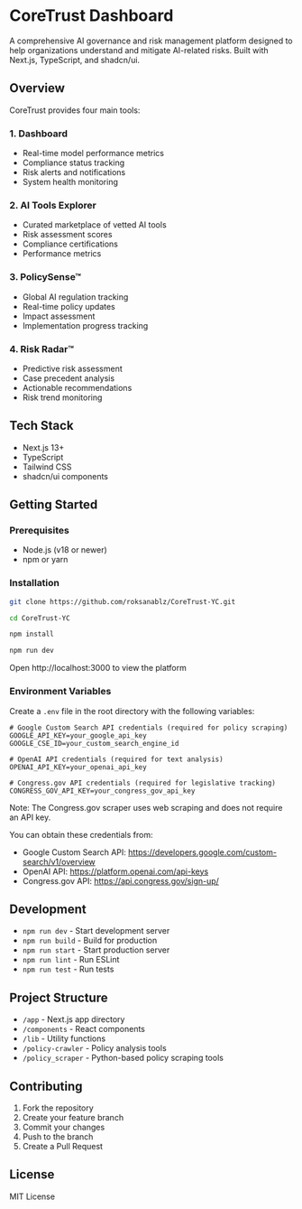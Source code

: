 # CoreTrust Dashboard

A comprehensive AI governance and risk management platform designed to help organizations understand and mitigate AI-related risks. Built with Next.js, TypeScript, and shadcn/ui.

## Overview

CoreTrust provides four main tools:

### 1. Dashboard
- Real-time model performance metrics
- Compliance status tracking
- Risk alerts and notifications
- System health monitoring

### 2. AI Tools Explorer
- Curated marketplace of vetted AI tools
- Risk assessment scores
- Compliance certifications
- Performance metrics

### 3. PolicySense™
- Global AI regulation tracking
- Real-time policy updates
- Impact assessment
- Implementation progress tracking

### 4. Risk Radar™
- Predictive risk assessment
- Case precedent analysis
- Actionable recommendations
- Risk trend monitoring

## Tech Stack

- Next.js 13+
- TypeScript
- Tailwind CSS
- shadcn/ui components

## Getting Started

### Prerequisites
- Node.js (v18 or newer)
- npm or yarn

### Installation
```bash
git clone https://github.com/roksanablz/CoreTrust-YC.git

cd CoreTrust-YC

npm install

npm run dev
```

Open http://localhost:3000 to view the platform

### Environment Variables

Create a `.env` file in the root directory with the following variables:

```env
# Google Custom Search API credentials (required for policy scraping)
GOOGLE_API_KEY=your_google_api_key
GOOGLE_CSE_ID=your_custom_search_engine_id

# OpenAI API credentials (required for text analysis)
OPENAI_API_KEY=your_openai_api_key

# Congress.gov API credentials (required for legislative tracking)
CONGRESS_GOV_API_KEY=your_congress_gov_api_key
```

Note: The Congress.gov scraper uses web scraping and does not require an API key.

You can obtain these credentials from:
- Google Custom Search API: https://developers.google.com/custom-search/v1/overview
- OpenAI API: https://platform.openai.com/api-keys
- Congress.gov API: https://api.congress.gov/sign-up/

## Development

- `npm run dev` - Start development server
- `npm run build` - Build for production
- `npm run start` - Start production server
- `npm run lint` - Run ESLint
- `npm run test` - Run tests

## Project Structure

- `/app` - Next.js app directory
- `/components` - React components
- `/lib` - Utility functions
- `/policy-crawler` - Policy analysis tools
- `/policy_scraper` - Python-based policy scraping tools

## Contributing

1. Fork the repository
2. Create your feature branch
3. Commit your changes
4. Push to the branch
5. Create a Pull Request

## License

MIT License
